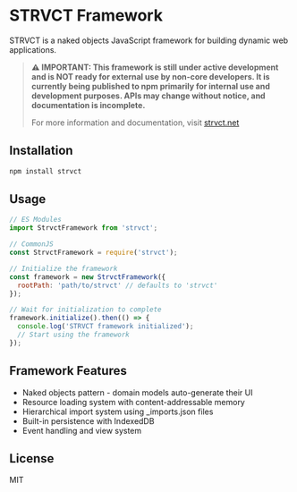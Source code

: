 # STRVCT Framework

STRVCT is a naked objects JavaScript framework for building dynamic web applications.

> **⚠️ IMPORTANT: This framework is still under active development and is NOT ready for external use by non-core developers. It is currently being published to npm primarily for internal use and development purposes. APIs may change without notice, and documentation is incomplete.**
>
> For more information and documentation, visit [strvct.net](https://strvct.net)

## Installation

```bash
npm install strvct
```

## Usage

```javascript
// ES Modules
import StrvctFramework from 'strvct';

// CommonJS
const StrvctFramework = require('strvct');

// Initialize the framework
const framework = new StrvctFramework({
  rootPath: 'path/to/strvct' // defaults to 'strvct'
});

// Wait for initialization to complete
framework.initialize().then(() => {
  console.log('STRVCT framework initialized');
  // Start using the framework
});
```

## Framework Features

- Naked objects pattern - domain models auto-generate their UI
- Resource loading system with content-addressable memory
- Hierarchical import system using _imports.json files
- Built-in persistence with IndexedDB
- Event handling and view system

## License

MIT
